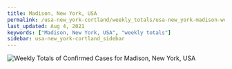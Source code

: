 ```yaml
---
title: Madison, New York, USA
permalink: /usa-new_york-cortland/weekly_totals/usa-new_york-madison-weekly_totals.html
last_updated: Aug 4, 2021
keywords: ["Madison, New York, USA", "weekly totals"]
sidebar: usa-new_york-cortland_sidebar
---
```


![Weekly Totals of Confirmed Cases for Madison, New York, USA](/covid_tracker/images/graphs/usa-new_york-madison-weekly_totals_graph.png)

